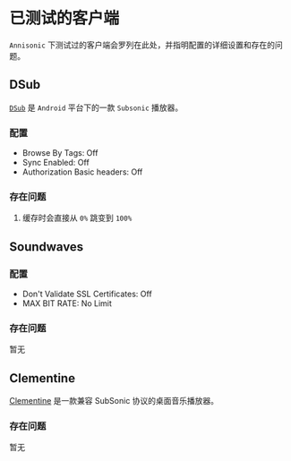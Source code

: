 # 已测试的客户端

`Annisonic` 下测试过的客户端会罗列在此处，并指明配置的详细设置和存在的问题。

## DSub

[`DSub`](https://github.com/daneren2005/Subsonic) 是 `Android` 平台下的一款 `Subsonic` 播放器。

### 配置

- Browse By Tags: Off
- Sync Enabled: Off
- Authorization Basic headers: Off

### 存在问题

1. 缓存时会直接从 `0%` 跳变到 `100%`

## Soundwaves

### 配置

- Don't Validate SSL Certificates: Off
- MAX BIT RATE: No Limit

### 存在问题

暂无

## Clementine

[Clementine](https://www.clementine-player.org/zh_CN/) 是一款兼容 SubSonic 协议的桌面音乐播放器。

### 存在问题

暂无
